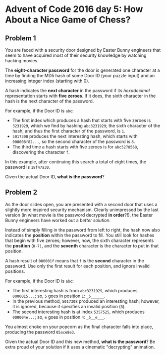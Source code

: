 # Advent of Code 2016 day 5: How About a Nice Game of Chess?

## Problem 1

You are faced with a security door designed by Easter Bunny engineers that seem to
have acquired most of their security knowledge by watching hacking movies.

The **eight-character password** for the door is generated one character at a time by
finding the MD5 hash of some Door ID (your puzzle input) and an increasing integer
index (starting with 0).

A hash indicates the **next character** in the password if its _hexadecimal_ representation
starts with **five zeroes**. If it does, the sixth character in the hash is the next
character of the password.

For example, if the Door ID is `abc`:

- The first index which produces a hash that starts with five zeroes is `3231929`, which
  we find by hashing `abc3231929`; the sixth character of the hash, and thus the first
  character of the password, is `1`.
- `5017308` produces the next interesting hash, which starts with `000008f82...`, so the
  second character of the password is `8`.
- The third time a hash starts with five zeroes is for `abc5278568`, discovering the character `f`.

In this example, after continuing this search a total of eight times, the password is `18f47a30`.

Given the actual Door ID, **what is the password**?

## Problem 2

As the door slides open, you are presented with a second door that uses a slightly more
inspired security mechanism. Clearly unimpressed by the last version (in what movie
is the password decrypted **in order**?!), the Easter Bunny engineers have worked out
a _better solution_.

Instead of simply filling in the password from left to right, the hash now also indicates
the **position** within the password to fill. You still look for hashes that begin with
five zeroes; however, now, the sixth character represents the **position** (`0-7)`, and the
**seventh** character is the character to put in that position.

A hash result of `000001f` means that `f` is the **second** character in the password. Use only
the first result for each position, and ignore invalid positions.

For example, if the Door ID is `abc`:

- The first interesting hash is from `abc3231929`, which produces `0000015...`;
  so, `5` goes in position `1`: `_5______`.
- In the previous method, `5017308` produced an interesting hash; however, it is
  ignored, because it specifies an invalid position (`8`).
- The second interesting hash is at index `5357525`, which produces `000004e...`;
  so, `e` goes in position `4`: `_5__e___`.

You almost choke on your popcorn as the final character falls into place, producing the
password `05ace8e3`.

Given the actual Door ID and this new method, **what is the password**? Be extra proud of your
solution if it uses a cinematic "decrypting" animation.
